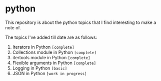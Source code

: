# python 

This repository is about the python topics that I find interesting to make a note of.

The topics I've added till date are as follows:
1. Iterators in Python `[complete]`
2. Collections module in Python `[complete]`
3. itertools module in Python `[complete]`
4. Flexible arguments in Python `[complete]`
5. Logging in Python `[basic]`
6. JSON in Python `[work in progress]`